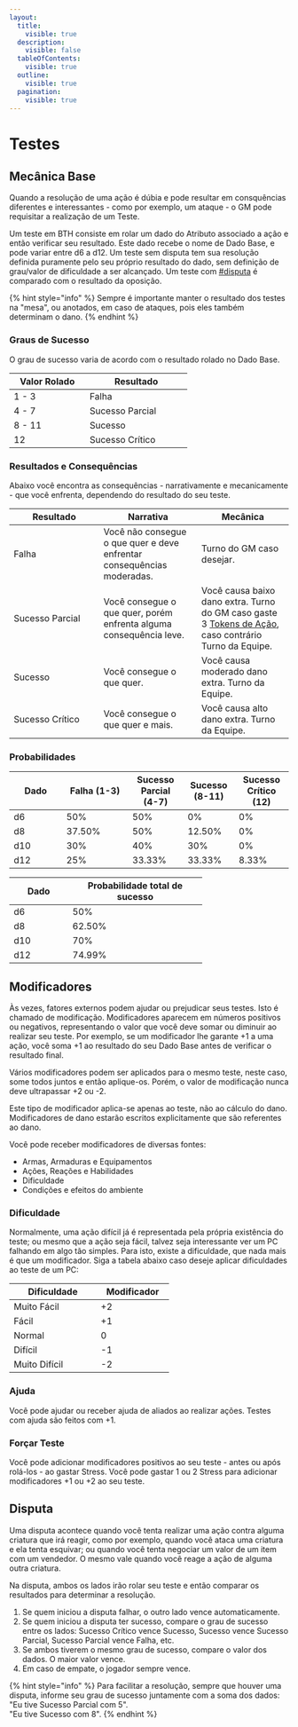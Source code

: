 ```yaml
---
layout:
  title:
    visible: true
  description:
    visible: false
  tableOfContents:
    visible: true
  outline:
    visible: true
  pagination:
    visible: true
---
```


# Testes

## Mecânica Base

Quando a resolução de uma ação é dúbia e pode resultar em consquências diferentes e interessantes - como por exemplo, um ataque - o GM pode requisitar a realização de um Teste.

Um teste em BTH consiste em rolar um dado do Atributo associado a ação e então verificar seu resultado. Este dado recebe o nome de Dado Base, e pode variar entre d6 a d12. Um teste sem disputa tem sua resolução definida puramente pelo seu próprio resultado do dado, sem definição de grau/valor de dificuldade a ser alcançado. Um teste com [#disputa](checks.md#disputa "mention")  é comparado com o resultado da oposição.

{% hint style="info" %}
Sempre é importante manter o resultado dos testes na "mesa", ou anotados, em caso de ataques, pois eles também determinam o dano.
{% endhint %}

### Graus de Sucesso

O grau de sucesso varia de acordo com o resultado rolado no Dado Base.

<table><thead><tr><th width="121">Valor Rolado</th><th width="168">Resultado</th></tr></thead><tbody><tr><td>1 - 3</td><td>Falha</td></tr><tr><td>4 - 7</td><td>Sucesso Parcial</td></tr><tr><td>8 - 11</td><td>Sucesso</td></tr><tr><td>12</td><td>Sucesso Crítico</td></tr></tbody></table>

### Resultados e Consequências <a href="#resultados-e-consequencias" id="resultados-e-consequencias"></a>

Abaixo você encontra as consequências - narrativamente e mecanicamente - que você enfrenta, dependendo do resultado do seu teste.

<table><thead><tr><th width="146">Resultado</th><th>Narrativa</th><th>Mecânica</th></tr></thead><tbody><tr><td>Falha</td><td>Você não consegue o que quer e deve enfrentar consequências moderadas.</td><td>Turno do GM caso desejar.</td></tr><tr><td>Sucesso Parcial</td><td>Você consegue o que quer, porém enfrenta alguma consequência leve.</td><td>Você causa baixo dano extra. Turno do GM caso gaste 3 <a href="../combate.md#tokens-de-acao">Tokens de Ação</a>, caso contrário Turno da Equipe.</td></tr><tr><td>Sucesso</td><td>Você consegue o que quer.</td><td>Você causa moderado dano extra. Turno da Equipe.</td></tr><tr><td>Sucesso Crítico</td><td>Você consegue o que quer e mais.</td><td>Você causa alto dano extra. Turno da Equipe.</td></tr></tbody></table>

### Probabilidades <a href="#probabilidades" id="probabilidades"></a>

<table><thead><tr><th width="79">Dado</th><th width="103">Falha (1-3)</th><th>Sucesso Parcial (4-7)</th><th>Sucesso (8-11)</th><th>Sucesso Crítico (12)</th></tr></thead><tbody><tr><td>d6</td><td>50%</td><td>50%</td><td>0%</td><td>0%</td></tr><tr><td>d8</td><td>37.50%</td><td>50%</td><td>12.50%</td><td>0%</td></tr><tr><td>d10</td><td>30%</td><td>40%</td><td>30%</td><td>0%</td></tr><tr><td>d12</td><td>25%</td><td>33.33%</td><td>33.33%</td><td>8.33%</td></tr></tbody></table>

<table><thead><tr><th width="90">Dado</th><th width="226">Probabilidade total de sucesso</th></tr></thead><tbody><tr><td>d6</td><td>50%</td></tr><tr><td>d8</td><td>62.50%</td></tr><tr><td>d10</td><td>70%</td></tr><tr><td>d12</td><td>74.99%</td></tr></tbody></table>

## Modificadores <a href="#modificadores" id="modificadores"></a>

Às vezes, fatores externos podem ajudar ou prejudicar seus testes. Isto é chamado de modificação. Modificadores aparecem em números positivos ou negativos, representando o valor que você deve somar ou diminuir ao realizar seu teste. Por exemplo, se um modificador lhe garante +1 a uma ação, você soma +1 ao resultado do seu Dado Base antes de verificar o resultado final.

Vários modificadores podem ser aplicados para o mesmo teste, neste caso, some todos juntos e então aplique-os. Porém, o valor de modificação nunca deve ultrapassar +2 ou -2.

Este tipo de modificador aplica-se apenas ao teste, não ao cálculo do dano. Modificadores de dano estarão escritos explicitamente que são referentes ao dano.

Você pode receber modificadores de diversas fontes:

* Armas, Armaduras e Equipamentos&#x20;
* Ações, Reações e Habilidades
* Dificuldade
* Condições e efeitos do ambiente

### Dificuldade <a href="#dificuldade" id="dificuldade"></a>

Normalmente, uma ação difícil já é representada pela própria existência do teste; ou mesmo que a ação seja fácil, talvez seja interessante ver um PC falhando em algo tão simples. Para isto, existe a dificuldade, que nada mais é que um modificador. Siga a tabela abaixo caso deseje aplicar dificuldades ao teste de um PC:

<table><thead><tr><th width="141">Dificuldade</th><th width="115">Modificador</th></tr></thead><tbody><tr><td>Muito Fácil</td><td>+2</td></tr><tr><td>Fácil</td><td>+1</td></tr><tr><td>Normal</td><td>0</td></tr><tr><td>Difícil</td><td>-1</td></tr><tr><td>Muito Difícil</td><td>-2</td></tr></tbody></table>

### Ajuda <a href="#ajudar" id="ajudar"></a>

Você pode ajudar ou receber ajuda de aliados ao realizar ações. Testes com ajuda são feitos com +1.

### Forçar Teste <a href="#forcando-o-check" id="forcando-o-check"></a>

Você pode adicionar modificadores positivos ao seu teste - antes ou após rolá-los - ao gastar Stress. Você pode gastar 1 ou 2 Stress para adicionar modificadores +1 ou +2 ao seu teste.

## Disputa <a href="#disputa" id="disputa"></a>

Uma disputa acontece quando você tenta realizar uma ação contra alguma criatura que irá reagir, como por exemplo, quando você ataca uma criatura e ela tenta esquivar; ou quando você tenta negociar um valor de um item com um vendedor. O mesmo vale quando você reage a ação de alguma outra criatura.

Na disputa, ambos os lados irão rolar seu teste e então comparar os resultados para determinar a resolução.

1. Se quem iniciou a disputa falhar, o outro lado vence automaticamente.
2. Se quem iniciou a disputa ter sucesso, compare o grau de sucesso entre os lados: Sucesso Crítico vence Sucesso, Sucesso vence Sucesso Parcial, Sucesso Parcial vence Falha, etc.
3. Se ambos tiverem o mesmo grau de sucesso, compare o valor dos dados. O maior valor vence.
4. Em caso de empate, o jogador sempre vence.

{% hint style="info" %}
Para facilitar a resolução, sempre que houver uma disputa, informe seu grau de sucesso juntamente com a soma dos dados:\
"Eu tive Sucesso Parcial com 5".\
"Eu tive Sucesso com 8".
{% endhint %}
